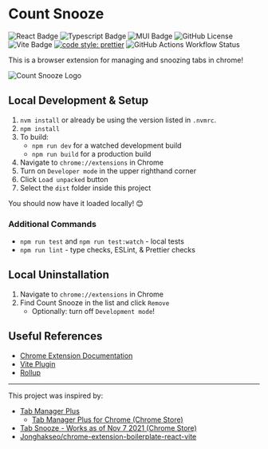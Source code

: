 # Count Snooze

![React Badge](https://img.shields.io/badge/React-149eca?style=flat-square&logo=react&labelColor=grey)
![Typescript Badge](https://img.shields.io/badge/Typescript-3178C6?style=flat-square&logo=typescript&labelColor=grey)
![MUI Badge](https://img.shields.io/badge/Material_UI-007FFF?style=flat-square&logo=mui&labelColor=grey)
![GitHub License](https://img.shields.io/github/license/ldeveber/count-snooze?style=flat-square)
![Vite Badge](https://img.shields.io/badge/Vite-646cff?style=flat-square&logo=vite&labelColor=grey)
[![code style: prettier](https://img.shields.io/badge/code_style-prettier-ff69b4.svg?style=flat-square)](https://github.com/prettier/prettier)
![GitHub Actions Workflow Status](https://img.shields.io/github/actions/workflow/status/ldeveber/count-snooze/build?style=flat-square)

This is a browser extension for managing and snoozing tabs in chrome!

![Count Snooze Logo](./public/icon-128.png)

## Local Development & Setup

1. `nvm install` or already be using the version listed in `.nvmrc`.
1. `npm install`
1. To build:
   * `npm run dev` for a watched development build
   * `npm run build` for a production build
1. Navigate to `chrome://extensions` in Chrome
1. Turn on `Developer mode` in the upper righthand corner
1. Click `Load unpacked` button
1. Select the `dist` folder inside this project

You should now have it loaded locally! 😊

### Additional Commands

* `npm run test` and `npm run test:watch` - local tests
* `npm run lint` - type checks, ESLint, & Prettier checks

## Local Uninstallation

1. Navigate to `chrome://extensions` in Chrome
1. Find Count Snooze in the list and click `Remove`
    * Optionally: turn off `Development mode`!

## Useful References

* [Chrome Extension Documentation](https://developer.chrome.com/docs/extensions/mv3/)
* [Vite Plugin](https://vitejs.dev/guide/api-plugin.html)
* [Rollup](https://rollupjs.org/guide/en/)

---

This project was inspired by:

* [Tab Manager Plus](https://github.com/stefanXO/Tab-Manager-Plus)
  * [Tab Manager Plus for Chrome (Chrome Store)](https://chromewebstore.google.com/detail/tab-manager-plus-for-chro/cnkdjjdmfiffagllbiiilooaoofcoeff)
* [Tab Snooze - Works as of Nov 7 2021 (Chrome Store)](https://chromewebstore.google.com/detail/tab-snooze-works-as-of-no/kgnigbfnfjgpfaiaafcbgdkpalapiinb)
* [Jonghakseo/chrome-extension-boilerplate-react-vite](https://github.com/Jonghakseo/chrome-extension-boilerplate-react-vite)
